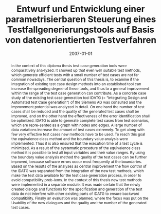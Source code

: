 ---
abstract: In the context of this diploma thesis test case generation tools were comparatively
  ana-lyzed. It showed up that even well suitable test methods, which generate efficient
  tests with a small number of test cases are not far common nowadays. The central
  question of this thesis is, to examine if the integration of existing test case
  design methods into an established tool can increase the spreading degree of these
  tools, and thus to a general improvement within the range of the test case generation
  can contribute. As a concrete case study of the existing test case generation tool
  IDATG (= "Integrating Design and Automated test Case generation") of the Siemens
  AG was consulted and the improvement potential was analyzed in detail. On one hand
  the number of test cases shall be reduced and the quality of the generated test
  cases shall be improved, and on the other hand the effectiveness of the error identification
  shall be optimized. IDATG is able to generate complete test cases from test scenarios,
  which are repre-sented as a graph with nodes and edges. A large number of data variations
  increase the amount of test cases extremely. To get along with few very effective
  test cases new methods have to be used. To reach this goal the equivalence class
  method and the boundary value analysis were implemented. Thus it is also ensured
  that the execution time of a test cycle is minimized. As a result of the systematic
  procedure of the equivalence class method it is possible to test all input variables
  and their value ranges. By using the boundary value analysis method the quality
  of the test cases can be further improved, because software errors occur most frequently
  at the boundaries. Based on the results of the analyses as central improvement the
  flow control of the IDATG was separated from the integration of the new test methods,
  which make the test data available for the test case generation process, in order
  to avoid compatibility prob-lems. In the context of this thesis new test methods
  were implemented in a separate module. It was made certain that the newly created
  dialogs and functions for the specification and generation of the test data do not
  interfere with other existing parts of IDATG to ensure backward compatibility. Finally
  an evaluation was planned, where the focus was put on the Usability of the new dialogues
  and the quality and the number of the generated test cases.
authors:
- Michael Voak
date: '2007-01-01'
featured: false
links:
- name: Publik
  url: https://publik.tuwien.ac.at/showentry.php?ID=141703&lang=1
publication_types:
- '7'
publishDate: '2007-01-01'
title: Entwurf und Entwicklung einer parametrisierbaren Steuerung eines Testfallgenerierungstools
  auf Basis von datenorientierten Testverfahren
url_pdf: ''
---